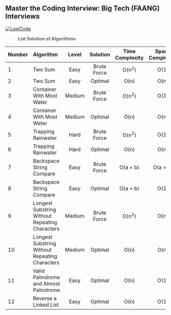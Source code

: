 ## Master the Coding Interview: Big Tech (FAANG) Interviews

[![LeetCode](https://img.shields.io/badge/LeetCode-cibofdevs-blue.svg)](https://leetcode.com/cibofdevs/)


> **List Solution of Algorithms**

| **Number** | **Algorithm**                                  | **Level** | **Solution** | **Time Complexity** | **Space Complexity** |                                                                        **Code**                                                                         | **LeetCode**                                                                                                |
|:-----------|:-----------------------------------------------|:---------:|:------------:|:-------------------:|:--------------------:|:-------------------------------------------------------------------------------------------------------------------------------------------------------:|:------------------------------------------------------------------------------------------------------------|
| 1          | Two Sum                                        |   Easy    | Brute Force  |  O(n<sup>2</sup>)   |         O(1)         |                    [solution.js](https://github.com/cibofdevs/faang-coding-interviews/blob/main/01.two-sum/brute-force/solution.js)                     | https://leetcode.com/problems/two-sum                                                                       |
| 2          | Two Sum                                        |   Easy    |   Optimal    |        O(n)         |         O(n)         |                  [solution.js](https://github.com/cibofdevs/faang-coding-interviews/blob/main/01.two-sum/optimal-solution/solution.js)                  | https://leetcode.com/problems/two-sum                                                                       |
| 3          | Container With Most Water                      |  Medium   | Brute Force  |  O(n<sup>2</sup>)   |         O(1)         |           [solution.js](https://github.com/cibofdevs/faang-coding-interviews/blob/main/02.container-with-most-water/brute-force/solution.js)            | https://leetcode.com/problems/container-with-most-water                                                     |
| 4          | Container With Most Water                      |  Medium   |   Optimal    |        O(n)         |         O(n)         |         [solution.js](https://github.com/cibofdevs/faang-coding-interviews/blob/main/02.container-with-most-water/optimal-solution/solution.js)         | https://leetcode.com/problems/container-with-most-water                                                     |
| 5          | Trapping Rainwater                             |   Hard    | Brute Force  |  O(n<sup>2</sup>)   |         O(1)         |               [solution.js](https://github.com/cibofdevs/faang-coding-interviews/blob/main/03.trapping-rainwater/brute-force/solution.js)               | https://leetcode.com/problems/trapping-rain-water                                                           |
| 6          | Trapping Rainwater                             |   Hard    |   Optimal    |        O(n)         |         O(n)         |            [solution.js](https://github.com/cibofdevs/faang-coding-interviews/blob/main/03.trapping-rainwater/optimal-solution/solution.js)             | https://leetcode.com/problems/trapping-rain-water                                                           |
| 7          | Backspace String Compare                       |   Easy    | Brute Force  |      O(a + b)       |       O(a + b)       |            [solution.js](https://github.com/cibofdevs/faang-coding-interviews/blob/main/04.backspace-string-compare/brute-force/solution.js)            | https://leetcode.com/problems/backspace-string-compare                                                      |
| 8          | Backspace String Compare                       |   Easy    |   Optimal    |      O(a + b)       |         O(1)         |              [solution.js](https://github.com/cibofdevs/faang-coding-interviews/blob/main/04.backspace-string-compare/optimal/solution.js)              | https://leetcode.com/problems/backspace-string-compare                                                      |
| 9          | Longest Substring Without Repeating Characters |  Medium   | Brute Force  |  O(n<sup>2</sup>)   |         O(n)         | [solution.js](https://github.com/cibofdevs/faang-coding-interviews/blob/main/05.longest-substring-without-repeating-characters/brute-force/solution.js) | https://leetcode.com/problems/longest-substring-without-repeating-characters                                |
| 10         | Longest Substring Without Repeating Characters |  Medium   |   Optimal    |        O(n)         |         O(n)         |   [solution.js](https://github.com/cibofdevs/faang-coding-interviews/blob/main/05.longest-substring-without-repeating-characters/optimal/solution.js)   | https://leetcode.com/problems/longest-substring-without-repeating-characters                                |
| 11         | Valid Palindrome and Almost Palindrome         |   Easy    |   Optimal    |        O(n)         |         O(1)         |       [solution.js](https://github.com/cibofdevs/faang-coding-interviews/blob/main/06.valid-palindrome-and-almost-palindrome/optimal/solution.js)       | 1. https://leetcode.com/problems/valid-palindrome <br> 2. https://leetcode.com/problems/valid-palindrome-ii |
| 12         | Reverse a Linked List                          |   Easy    |   Optimal    |        O(n)         |         O(1)         |                [solution.js](https://github.com/cibofdevs/faang-coding-interviews/blob/main/07.reverse-linked-list/optimal/solution.js)                 | https://leetcode.com/problems/reverse-linked-list                                                           |